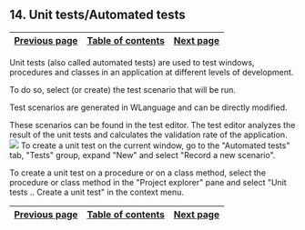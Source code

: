 
## 14. Unit tests/Automated tests
			

| [Previous page](../Concepts_WD/1410087075.md) | [Table of contents](../Concepts_WD/1410087098.md) | [Next page](../Concepts_WD/1410087077.md) |
| --- | --- | --- |



<a name="NOTE1"></a>
<a name="NOTE1_1"></a>
Unit tests (also called automated tests) are used to test windows, procedures and classes in an application at different levels of development.

To do so, select (or create) the test scenario that will be run.

Test scenarios are generated in WLanguage and can be directly modified.

These scenarios can be found in the test editor. The test editor analyzes the result of the unit tests and calculates the validation rate of the application.![](https://doc.pcsoft.fr/en-US/images/image.awp?langid=3&name=P4-Tests%20Unitaires%20Tests%20automatiques.gif)
To create a unit test on the current window, go to the "Automated tests" tab, "Tests" group, expand "New" and select "Record a new scenario".

To create a unit test on a procedure or on a class method, select the procedure or class method in the "Project explorer" pane and select "Unit tests .. Create a unit test" in the context menu.

| [Previous page](../Concepts_WD/1410087075.md) | [Table of contents](../Concepts_WD/1410087098.md) | [Next page](../Concepts_WD/1410087077.md) |
| --- | --- | --- |




